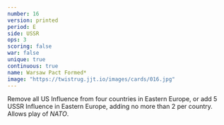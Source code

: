 ```yaml
---
number: 16
version: printed
period: E
side: USSR
ops: 3
scoring: false
war: false
unique: true
continuous: true
name: Warsaw Pact Formed*
image: "https://twistrug.jjt.io/images/cards/016.jpg"
---
```

Remove all US Influence from four countries in Eastern Europe, or add 5 USSR Influence in Eastern Europe, adding no more than 2 per country. Allows play of *NATO*.
